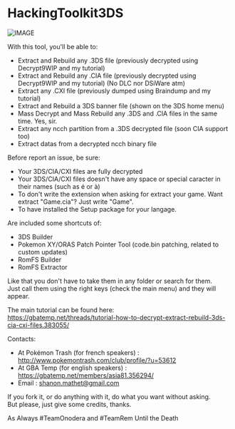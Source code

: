 # HackingToolkit3DS

![IMAGE](http://image.noelshack.com/fichiers/2017/13/1491089839-ht3ds.png)

With this tool, you'll be able to:<br>
- Extract and Rebuild any .3DS file (previously decrypted using Decrypt9WIP and my tutorial)
- Extract and Rebuild any .CIA file (previously decrypted using Decrypt9WIP and my tutorial) (No DLC nor DSiWare atm)
- Extract any .CXI file (previously dumped using Braindump and my tutorial)
- Extract and Rebuild a 3DS banner file (shown on the 3DS home menu)
- Mass Decrypt and Mass Rebuild any .3DS and .CIA files in the same time. Yes, sir.
- Extract any ncch partition from a .3DS decrypted file (soon CIA support too)
- Extract datas from a decrypted ncch binary file

Before report an issue, be sure:
- Your 3DS/CIA/CXI files are fully decrypted
- Your 3DS/CIA/CXI files doesn't have any space or special caracter in their names (such as é or à)
- To don't write the extension when asking for extract your game. Want extract "Game.cia"? Just write "Game".
- To have installed the Setup package for your langage.

Are included some shortcuts of:
- 3DS Builder
- Pokemon XY/ORAS Patch Pointer Tool (code.bin patching, related to custom updates)
- RomFS Builder
- RomFS Extractor

Like that you don't have to take them in any folder or search for them.<br>
Just call them using the right keys (check the main menu) and they will appear.

The main tutorial can be found here:<br>
https://gbatemp.net/threads/tutorial-how-to-decrypt-extract-rebuild-3ds-cia-cxi-files.383055/

Contacts:
- At Pokémon Trash (for french speakers) : http://www.pokemontrash.com/club/profile/?u=53612
- At GBA Temp (for english speakers) : https://gbatemp.net/members/asia81.356294/
- Email : shanon.mathet@gmail.com

If you fork it, or do anything with it, do what you want without asking.  
But please, just give some credits, thanks.

As Always #TeamOnodera and #TeamRem Until the Death